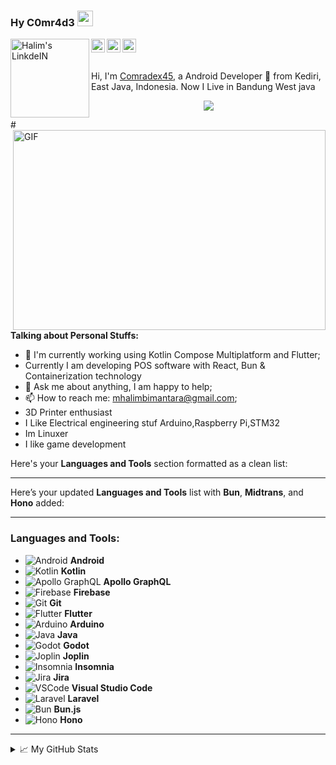 ### Hy C0mr4d3 <img src="https://media.giphy.com/media/hvRJCLFzcasrR4ia7z/giphy.gif" width="25px">
<a href="https://www.linkedin.com/in/halimbimantara/">
  <img align="left" alt="Halim's LinkdeIN" width="126px" src="https://www.logo.wine/a/logo/LinkedIn/LinkedIn-Logo.wine.svg" fill="#ffff"/>
</a>
<a href="https://www.instagram.com/halimjsn/">
  <img align="left" alt="My Instagram" width="22px" src="https://cdn.jsdelivr.net/npm/simple-icons@9.14.0/icons/instagram.svg" />
</a>
<a href="https://medium.com/makerpoy/">
  <img align="left" alt="Halim's Medium" width="22px" src="https://cdn.jsdelivr.net/npm/simple-icons@9.14.0/icons/medium.svg" />
</a>
<a href="mailto:mhalimbimantara@gmail.com">
  <img align="left" alt="Halim's Email" width="22px" src="https://cdn.jsdelivr.net/npm/simple-icons@9.14.0/icons/gmail.svg" />
</a>

<br />
<br />
<br />
Hi, I'm <a href="https://halimbimantara.github.io/" target="_blank">Comradex45</a>, a Android Developer 🚀 from Kediri, East Java, Indonesia. Now I Live in Bandung West java

<p align="center">
<img src="https://readme-typing-svg.herokuapp.com?font=Orbitron&size=40&color=%2379A500&height=67&duration=3000&center=true&lines=%F0%9F%85%B6%F0%9F%86%81%F0%9F%85%B4%F0%9F%85%B4%F0%9F%86%83%F0%9F%85%B8%F0%9F%85%BD%F0%9F%85%B6%F0%9F%86%82">
</p>
#<img align="right" alt="GIF" src="https://repository-images.githubusercontent.com/462900780/0a10af70-6cbf-46df-9071-0ff586a3b1d6" width="500" height="320" />

**Talking about Personal Stuffs:**
- 🌱 I'm currently working using Kotlin Compose Multiplatform and Flutter;
-  Currently I am developing POS software with React, Bun & Containerization technology 
- 💬 Ask me about anything, I am happy to help;
- 📫 How to reach me: mhalimbimantara@gmail.com;
- 3D Printer enthusiast
- I Like Electrical engineering stuf Arduino,Raspberry Pi,STM32 
- Im Linuxer
- I like game development

Here's your **Languages and Tools** section formatted as a clean list:

---

Here’s your updated **Languages and Tools** list with **Bun**, **Midtrans**, and **Hono** added:

---

### **Languages and Tools:**

* ![Android](https://img.shields.io/badge/android-white?logo=android-studio) **Android**
* ![Kotlin](https://img.shields.io/badge/kotlin-white?logo=kotlin) **Kotlin**
* ![Apollo GraphQL](https://img.shields.io/badge/Apollo%20GraphQL-311C87?\&style=for-the-badge\&logo=Apollo%20GraphQL\&logoColor=white) **Apollo GraphQL**
* ![Firebase](https://img.shields.io/badge/firebase-ffca28?style=for-the-badge\&logo=firebase\&logoColor=black) **Firebase**
* ![Git](https://img.shields.io/badge/logo-versioning-blue?logo=git) **Git**
* ![Flutter](https://img.shields.io/badge/Flutter-1071D3?style=for-the-badge\&logo=flutter\&logoColor=white) **Flutter**
* ![Arduino](https://img.shields.io/badge/Arduino-1071D3?style=for-the-badge\&logo=arduino\&logoColor=white) **Arduino**
* ![Java](https://img.shields.io/badge/Java-1071D3?style=for-the-badge\&logo=java\&logoColor=white) **Java**
* ![Godot](https://img.shields.io/badge/Godot-1071D3?style=for-the-badge\&logo=godot\&logoColor=white) **Godot**
* ![Joplin](https://img.shields.io/badge/Joplin-1071D3?style=for-the-badge\&logo=joplin\&logoColor=white) **Joplin**
* ![Insomnia](https://img.shields.io/badge/Insomnia-5849be?style=for-the-badge\&logo=Insomnia\&logoColor=white) **Insomnia**
* ![Jira](https://img.shields.io/badge/Jira-0052CC?style=for-the-badge\&logo=Jira\&logoColor=white) **Jira**
* ![VSCode](https://img.shields.io/badge/VSCode-0078D4?style=for-the-badge\&logo=visual%20studio%20code\&logoColor=white) **Visual Studio Code**
* ![Laravel](https://img.shields.io/badge/Laravel-FF2D20?style=for-the-badge\&logo=laravel\&logoColor=white) **Laravel**
* ![Bun](https://img.shields.io/badge/logo-javascript-blue?logo=bun) **Bun.js**
* ![Hono](https://img.shields.io/badge/logo-javascript-blue?logo=hono) **Hono**

---



<details>
<summary>📈 My GitHub Stats</summary>
<img src="https://streak-stats.demolab.com?user=halimbimantara&theme=tokyonight&hide_border=true&type=png">
</details>
